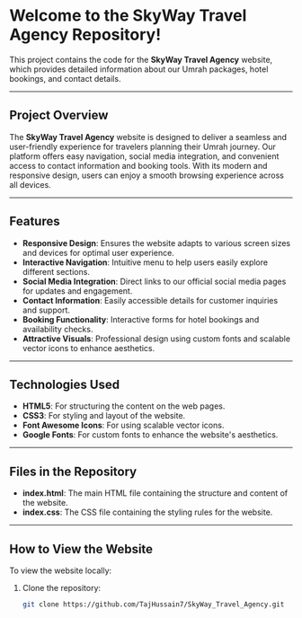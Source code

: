 # Welcome to the **SkyWay Travel Agency** Repository!

This project contains the code for the **SkyWay Travel Agency** website, which provides detailed information about our Umrah packages, hotel bookings, and contact details.

---

## Project Overview

The **SkyWay Travel Agency** website is designed to deliver a seamless and user-friendly experience for travelers planning their Umrah journey. Our platform offers easy navigation, social media integration, and convenient access to contact information and booking tools. With its modern and responsive design, users can enjoy a smooth browsing experience across all devices.

---

## Features

- **Responsive Design**: Ensures the website adapts to various screen sizes and devices for optimal user experience.
- **Interactive Navigation**: Intuitive menu to help users easily explore different sections.
- **Social Media Integration**: Direct links to our official social media pages for updates and engagement.
- **Contact Information**: Easily accessible details for customer inquiries and support.
- **Booking Functionality**: Interactive forms for hotel bookings and availability checks.
- **Attractive Visuals**: Professional design using custom fonts and scalable vector icons to enhance aesthetics.

---

## Technologies Used

- **HTML5**: For structuring the content on the web pages.
- **CSS3**: For styling and layout of the website.
- **Font Awesome Icons**: For using scalable vector icons.
- **Google Fonts**: For custom fonts to enhance the website's aesthetics.

---

## Files in the Repository

- **index.html**: The main HTML file containing the structure and content of the website.
- **index.css**: The CSS file containing the styling rules for the website.

---

## How to View the Website

To view the website locally:

1. Clone the repository:
   ```sh
   git clone https://github.com/TajHussain7/SkyWay_Travel_Agency.git

